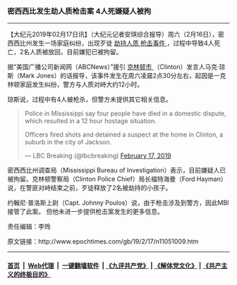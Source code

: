 ### 密西西比发生劫人质枪击案 4人死嫌疑人被拘
------------------------

<p>
 【大纪元2019年02月17日讯】（大纪元记者安琪综合报导）周六（2月16日），密西西比州发生一场家庭纠纷，出现歹徒
 <a href="http://www.epochtimes.com/gb/tag/%E5%8A%AB%E6%8C%81%E4%BA%BA%E8%B4%A8.html">
  劫持人质
 </a>
 <a href="http://www.epochtimes.com/gb/tag/%E6%9E%AA%E5%87%BB%E4%BA%8B%E4%BB%B6.html">
  枪击事件
 </a>
 ，过程中导致4人死亡，2名人质被放回，目前嫌犯已被拘留。
</p>
<p>
 据“美国广播公司新闻网（ABCNews）”援引
 <a href="http://www.epochtimes.com/gb/tag/%E5%85%8B%E6%9E%97%E9%A1%BF%E5%B8%82.html">
  克林顿市
 </a>
 （Clinton）发言人马克·琼斯（Mark Jones）的话报导，该事件发生在周六凌晨2点30分左右，起因是一克林顿家庭发生纠纷，警方与人质对峙大约12小时。
</p>
<p>
 琼斯说，过程中有4人被枪杀，但警方未提供其它相关信息。
</p>
<p>
</p>
<blockquote class="twitter-tweet" data-lang="en">
 <p dir="ltr" lang="en">
  Police in Mississippi say four people have died in a domestic dispute, which resulted in a 12 hour hostage situation.
 </p>
 <p>
  Officers fired shots and detained a suspect at the home in Clinton, a suburb in the city of Jackson.
 </p>
 <p>
  — LBC Breaking (@lbcbreaking)
  <a href="https://twitter.com/lbcbreaking/status/1096962619599192066?ref_src=twsrc%5Etfw">
   February 17, 2019
  </a>
 </p>
</blockquote>
<p>
 <p>
  密西西比州调查局（Mississippi Bureau of Investigation）表示，目前嫌疑人已被拘留。克林顿警察局（Clinton Police Chief）局长福特海曼（Ford Hayman）说，在警匪对峙结束之前，歹徒释放了2名被劫持的小孩子。
 </p>
 <p>
  约翰尼·普洛斯上尉（Capt. Johnny Poulos）说，由于枪击涉及到警方，因此MBI接管了此案。 但他未进一步提供枪击案发生的更多信息。
 </p>
 <p>
  责任编辑：李玲
 </p>
</p>
原文链接：http://www.epochtimes.com/gb/19/2/17/n11051009.htm


------------------------
#### [首页](https://github.com/gfw-breaker/banned-news/blob/master/README.md) &nbsp;|&nbsp; [Web代理](https://github.com/labour-camp/helloworld) &nbsp;|&nbsp; [一键翻墙软件](https://github.com/gfw-breaker/nogfw/blob/master/README.md) &nbsp;| [《九评共产党》](https://github.com/gfw-breaker/9ping.md/blob/master/README.md#九评之一评共产党是什么) | [《解体党文化》](https://github.com/gfw-breaker/jtdwh.md/blob/master/README.md) | [《共产主义的终极目的》](https://github.com/gfw-breaker/gczydzjmd.md/blob/master/README.md)

